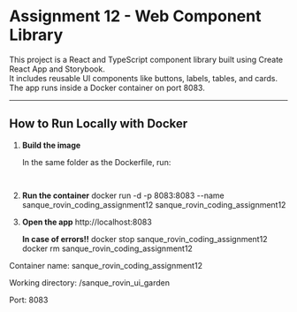 # Assignment 12 - Web Component Library

This project is a React and TypeScript component library built using Create React App and Storybook.  
It includes reusable UI components like buttons, labels, tables, and cards. The app runs inside a Docker container on port 8083.

---

## How to Run Locally with Docker

1. **Build the image**

   In the same folder as the Dockerfile, run:
   ```bash  docker build -t sanque_rovin_coding_assignment12 .
  

2.  **Run the container**
    docker run -d -p 8083:8083 --name sanque_rovin_coding_assignment12 sanque_rovin_coding_assignment12

3. **Open the app**
    http://localhost:8083


    **In case of errors!!**
    docker stop sanque_rovin_coding_assignment12
    docker rm sanque_rovin_coding_assignment12

    

Container name: sanque_rovin_coding_assignment12

Working directory: /sanque_rovin_ui_garden

Port: 8083




